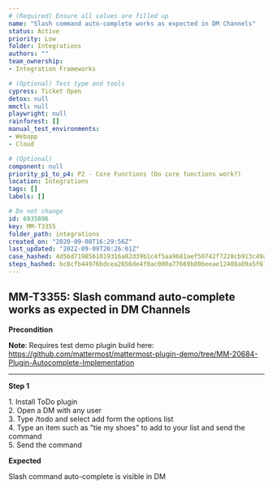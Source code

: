 ```yaml
---
# (Required) Ensure all values are filled up
name: "Slash command auto-complete works as expected in DM Channels"
status: Active
priority: Low
folder: Integrations
authors: ""
team_ownership: 
- Integration Frameworks

# (Optional) Test type and tools
cypress: Ticket Open
detox: null
mmctl: null
playwright: null
rainforest: []
manual_test_environments: 
- Webapp
- Cloud

# (Optional)
component: null
priority_p1_to_p4: P2 - Core Functions (Do core functions work?)
location: Integrations
tags: []
labels: []

# Do not change
id: 6935896
key: MM-T3355
folder_path: integrations
created_on: "2020-09-08T16:29:56Z"
last_updated: "2022-09-09T20:26:01Z"
case_hashed: 4d56d7198561019316a82d39b1c4f5aa9681aef50742f7228cb913c49a44875f19a01a9667dedd51e657c026b07eb3b7
steps_hashed: bc8cfb44976bdcea2656de4f0ac000a77669b80beeae12408a89a5f616eccc2d012ba0d703f2c049152904cedd5ecef1
---
```


## MM-T3355: Slash command auto-complete works as expected in DM Channels

**Precondition**

**Note**: Requires test demo plugin build here: <https://github.com/mattermost/mattermost-plugin-demo/tree/MM-20684-Plugin-Autocomplete-Implementation>

---

**Step 1**

1\. Install ToDo plugin\
2\. Open a DM with any user\
3\. Type /todo and select add form the options list\
4\. Type an item such as "tie my shoes" to add to your list and send the command\
5\. Send the command

**Expected**

Slash command auto-complete is visible in DM
